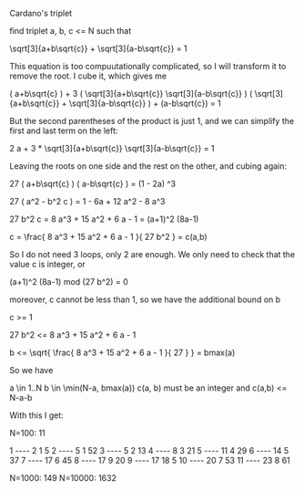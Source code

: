 Cardano's triplet

find triplet a, b, c <= N such that

\sqrt[3]{a+b\sqrt{c}} + \sqrt[3]{a-b\sqrt{c}} = 1

This equation is too compuutationally complicated, so I will transform it to remove the root.  I cube it, which gives me

( a+b\sqrt{c} ) + 3 ( \sqrt[3]{a+b\sqrt{c}} \sqrt[3]{a-b\sqrt{c}} ) ( \sqrt[3]{a+b\sqrt{c}} + \sqrt[3]{a-b\sqrt{c}} ) + (a-b\sqrt{c}) = 1

But the second parentheses of the product is just 1, and we can simplify the first and last term on the left:

2 a + 3 * \sqrt[3]{a+b\sqrt{c}} \sqrt[3]{a-b\sqrt{c}} = 1

Leaving the roots on one side and the rest on the other, and cubing again:

27 ( a+b\sqrt{c} ) ( a-b\sqrt{c} ) = (1 - 2a) ^3

27 ( a^2 - b^2 c ) = 1 - 6a + 12 a^2 - 8 a^3

27 b^2 c = 8 a^3 + 15 a^2 + 6 a - 1  =  (a+1)^2 (8a-1)

c = \frac{ 8 a^3 + 15 a^2 + 6 a - 1 }{ 27 b^2 }  =  c(a,b)



So I do not need 3 loops, only 2 are enough.  We only need to check that the value c is integer, or

(a+1)^2 (8a-1)  mod  (27 b^2)  =  0

moreover, c cannot be less than 1, so we have the additional bound on b

c >= 1

27 b^2  <=  8 a^3 + 15 a^2 + 6 a - 1 

b  <=  \sqrt{ \frac{ 8 a^3 + 15 a^2 + 6 a - 1 }{ 27 } }  =   bmax(a)



So we have 

a  \in  1..N
    b  \in  \min(N-a, bmax(a))
        c(a, b)  must be an integer and c(a,b) <= N-a-b



With this I get:

N=100: 11

1 ---- 2 1 5
2 ---- 5 1 52
3 ---- 5 2 13
4 ---- 8 3 21
5 ---- 11 4 29
6 ---- 14 5 37
7 ---- 17 6 45
8 ---- 17 9 20
9 ---- 17 18 5
10 ---- 20 7 53
11 ---- 23 8 61


N=1000: 149
N=10000: 1632